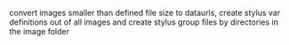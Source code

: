 
convert images smaller than defined file size to dataurls, create stylus var definitions out of all images and create stylus group files by directories in the image folder